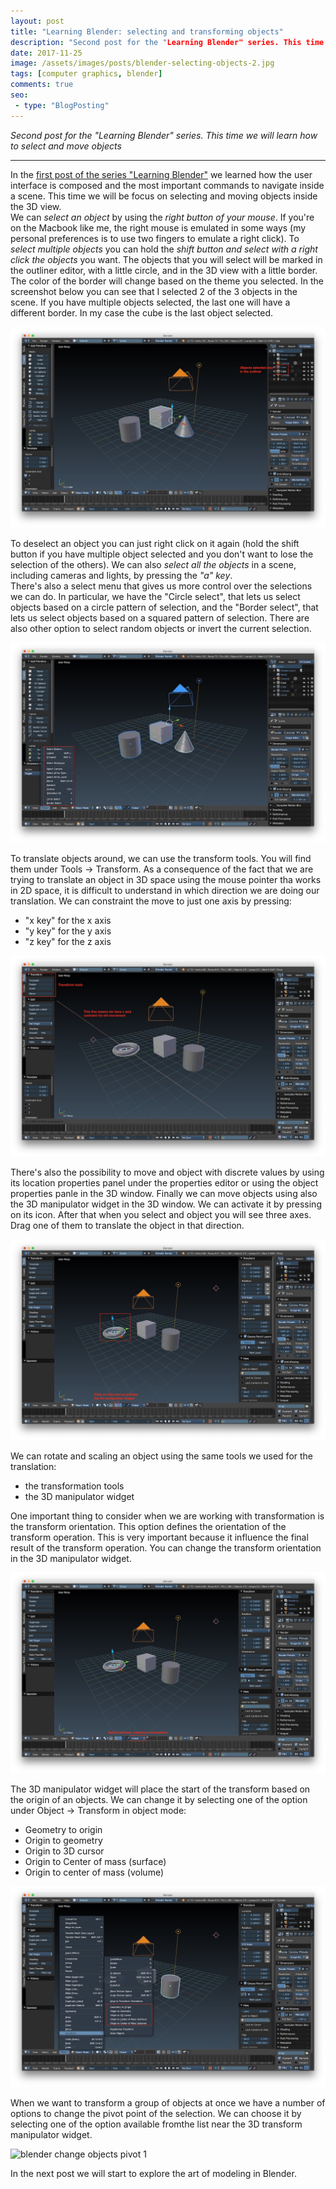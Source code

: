 ```yaml
---
layout: post
title: "Learning Blender: selecting and transforming objects"
description: "Second post for the "Learning Blender" series. This time we will learn how to select and move objects"
date: 2017-11-25
image: /assets/images/posts/blender-selecting-objects-2.jpg
tags: [computer graphics, blender]
comments: true
seo:
 - type: "BlogPosting"
---
```


*Second post for the "Learning Blender" series. This time we will learn how to select and move objects*

---

In the [first post of the series "Learning Blender"](TODO) we learned how the user interface is composed and the 
most important commands to navigate inside a scene. This time we will be focus on selecting and moving objects inside
 the 3D view.  
We can *select an object* by using the *right button of your mouse*. If you're on the Macbook like me, the right mouse 
is emulated in some ways (my personal preferences is to use two fingers to emulate a right click). To *select multiple
 objects* you can hold the *shift button and select with a right click the objects* you want. The objects that you will 
 select will be marked in the outliner editor, with a little circle, and in the 3D view with a little border. The 
 color of the border will change based on the theme you selected. In the screenshot below you can see that I selected
  2 of the 3 objects in the scene. If you have multiple objects selected, the last one will have a different border. 
  In my case the cube is the last object selected.
  
![blender selecting objects 1](/assets/images/posts/blender-selecting-objects-1.jpg "blender selecting objects 1")


To deselect an object you can just right click on it again (hold the shift button if you have multiple object 
selected and you don't want to lose the selection of the others). We can also *select all the objects* in a scene, 
including cameras and lights, by pressing the *"a" key*.  
There's also a select menu that gives us more control over the selections we can do. In particular, we have the 
"Circle select", that lets us select objects based on a circle pattern of selection, and the "Border select", that 
lets us select objects based on a squared pattern of selection. There are also other option to select random objects
 or invert the current selection.
 
![blender selecting objects 2](/assets/images/posts/blender-selecting-objects-2.jpg "blender selecting objects 2")

To translate objects around, we can use the transform tools. You will find them under Tools -> Transform. As a 
consequence of the fact that we are trying to translate an object in 3D space using the mouse pointer tha works in 2D space, it is 
difficult to understand in which direction we are doing our translation. We can constraint the move to just 
one axis by pressing:

* "x key" for the x axis
* "y key" for the y axis
* "z key" for the z axis

![blender moving objects 1](/assets/images/posts/blender-translating-objects-1.jpg "blender moving objects 1")

There's also the possibility to move and object with discrete values by using its location properties panel under the 
properties editor or using the object properties panle in the 3D window. Finally we can move objects using also the 
3D manipulator widget in the 3D window. We can activate it by pressing on its icon. After that when you select and 
object you will see three axes. Drag one of them to translate the object in that direction.

![blender moving objects 2](/assets/images/posts/blender-translating-objects-2.jpg "blender moving objects 2")

We can rotate and scaling an object using the same tools we used for the translation:

* the transformation tools
* the 3D manipulator widget

One important thing to consider when we are working with transformation is the transform orientation. This option 
defines the orientation of the transform operation. This is very important because it influence the final result of 
the transform operation. You can change the transform orientation in the 3D manipulator widget.

![blender moving objects 3](/assets/images/posts/blender-translating-objects-3.jpg "blender moving objects 3")

The 3D manipulator widget will place the start of the transform based on the origin of an objects. We can change it by 
selecting one of the option under Object -> Transform in object mode:

* Geometry to origin
* Origin to geometry
* Origin to 3D cursor
* Origin to Center of mass (surface)
* Origin to center of mass (volume)

![blender change objects origin 1](/assets/images/posts/blender-change-origin-objects-1.jpg "blender change objects origin 1")

When we want to transform a group of objects at once we have a number of options to change the pivot point of the 
selection. We can choose it by selecting one of the option available fromthe list near the 3D transform manipulator 
widget.

![blender change objects pivot 1](/assets/images/posts/blender-change-pivot-objects-1.jpg "blender change objects 
pivot 1")

In the next post we will start to explore the art of modeling in Blender.






    